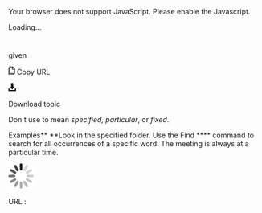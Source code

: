 Your browser does not support JavaScript. Please enable the Javascript.

Loading...

# 

given

![Copy URL](media/given/Copy.png)
Copy URL

![Download](media/given/Download.png)

Download topic

Don't use to mean *specified, particular*, or *fixed*.

Examples**
**Look in the specified folder. 
Use the Find **** command to search for all occurrences of a specific word.
The meeting is always at a particular time.

![In progress](media/given/activity-large.gif)

URL :
